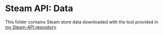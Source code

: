 # Steam API: Data

This folder contains Steam store data downloaded with the tool provided in [my Steam-API repository](https://github.com/woctezuma/steam-api).


